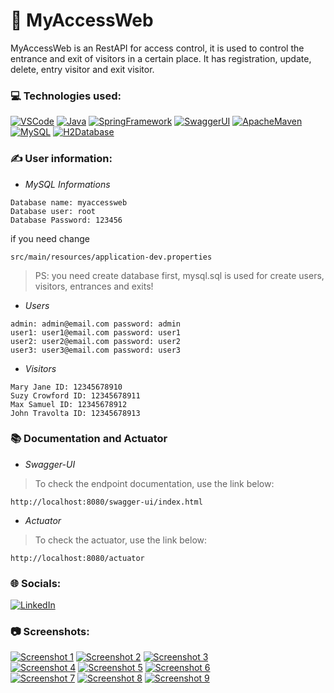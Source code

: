 # 👮 MyAccessWeb
MyAccessWeb is an RestAPI for access control, it is used to control the entrance and exit of visitors in a certain place. It has registration, update, delete, entry visitor and exit visitor.

### 💻 Technologies used:
[![VSCode](https://img.shields.io/badge/VSCode-1.85.1-3F3F3F.svg?style=flat&labelColor=%23007ACC&logo=visualstudiocode&logoColor=white)](https://code.visualstudio.com/)
[![Java](https://img.shields.io/badge/Java-17-3F3F3F.svg?style=flat&labelColor=%23FF0000&logo=java&logoColor=white)](https://www.oracle.com/br/java/technologies/downloads/#java17)
[![SpringFramework](https://img.shields.io/badge/Spring_Framework-3.1.7-3F3F3F.svg?style=flat&labelColor=%236DB33F&logo=spring&logoColor=white)](https://spring.io/)
[![SwaggerUI](https://img.shields.io/badge/Swagger--UI-SpringDoc_2.3.0-3F3F3F.svg?style=flat&labelColor=%236DB33F&logo=swagger&logoColor=white)](https://swagger.io/)
[![ApacheMaven](https://img.shields.io/badge/Maven-4.0.0-3F3F3F.svg?style=flat&labelColor=%23C71A36&logo=Apache%20Maven&logoColor=white)](https://maven.apache.org/)
[![MySQL](https://img.shields.io/badge/MySql-8-3F3F3F.svg?style=flat&labelColor=%234479A1&logo=mysql&logoColor=white)](https://dev.mysql.com/downloads/)
[![H2Database](https://img.shields.io/badge/H2--Database-2.2-3F3F3F.svg?style=flat&labelColor=%230000FF&logo=h2db&logoColor=white)](https://www.h2database.com/)

### ✍️ User information:
- *MySQL Informations*
```
Database name: myaccessweb
Database user: root
Database Password: 123456
```
if you need change
```
src/main/resources/application-dev.properties
```
> PS: you need create database first, mysql.sql is used for create users, visitors, entrances and exits!

- *Users*
```
admin: admin@email.com password: admin
user1: user1@email.com password: user1
user2: user2@email.com password: user2
user3: user3@email.com password: user3
```

- *Visitors*
```
Mary Jane ID: 12345678910
Suzy Crowford ID: 12345678911
Max Samuel ID: 12345678912
John Travolta ID: 12345678913
```

### 📚 Documentation and Actuator
- *Swagger-UI*
> To check the endpoint documentation, use the link below:
```
http://localhost:8080/swagger-ui/index.html
```

- *Actuator*
> To check the actuator, use the link below:
```
http://localhost:8080/actuator
```

### 🌐 Socials:
[![LinkedIn](https://img.shields.io/badge/LinkedIn-0A66C2.svg?style=social&logo=linkedin&logoColor=0A66C2)](https://www.linkedin.com/in/brunomsoares/)

### 📷 Screenshots:
<a href="#" target="_blank" title=""><img src="#" alt="Screenshot 1"/></a> <a href="#" target="_blank" title=""><img src="#" alt="Screenshot 2"/></a> <a href="#" target="_blank" title=""><img src="#" alt="Screenshot 3"/></a> \
<a href="#" target="_blank" title=""><img src="#" alt="Screenshot 4"/></a> <a href="#" target="_blank" title=""><img src="#" alt="Screenshot 5"/></a> <a href="#" target="_blank" title=""><img src="#" alt="Screenshot 6"/></a> \
<a href="#" target="_blank" title=""><img src="#" alt="Screenshot 7"/></a> <a href="#" target="_blank" title=""><img src="#" alt="Screenshot 8"/></a> <a href="#" target="_blank" title=""><img src="#" alt="Screenshot 9"/></a>
